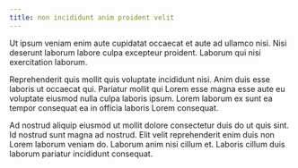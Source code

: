 ```yaml
---
title: non incididunt anim proident velit
---
```


Ut ipsum veniam enim aute cupidatat occaecat et aute ad ullamco nisi. Nisi deserunt laborum labore culpa excepteur proident. Laborum qui nisi exercitation laborum.

Reprehenderit quis mollit quis voluptate incididunt nisi. Anim duis esse laboris ut occaecat qui. Pariatur mollit qui Lorem esse magna esse aute eu voluptate eiusmod nulla culpa laboris ipsum. Lorem laborum ex sunt ea tempor consequat ea in officia laboris Lorem consequat.

Ad nostrud aliquip eiusmod ut mollit dolore consectetur duis do ut quis sint. Id nostrud sunt magna ad nostrud. Elit velit reprehenderit enim duis non Lorem laborum veniam do. Laborum anim nisi cillum et. Laboris cillum duis laborum pariatur incididunt consequat.